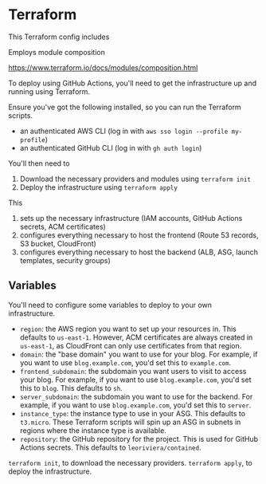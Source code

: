 # Terraform

This Terraform config includes

Employs module composition

https://www.terraform.io/docs/modules/composition.html

To deploy using GitHub Actions, you'll need to get the infrastructure up and running using Terraform.

Ensure you've got the following installed, so you can run the Terraform scripts.

- an authenticated AWS CLI (log in with `aws sso login --profile my-profile`)
- an authenticated GitHub CLI (log in with `gh auth login`)

You'll then need to

1. Download the necessary providers and modules using `terraform init`
2. Deploy the infrastructure using `terraform apply`

This

1. sets up the necessary infrastructure (IAM accounts, GitHub Actions secrets, ACM certificates)
2. configures everything necessary to host the frontend (Route 53 records, S3 bucket, CloudFront)
3. configures everything necessary to host the backend (ALB, ASG, launch templates, security groups)

## Variables

You'll need to configure some variables to deploy to your own infrastructure.

- `region`: the AWS region you want to set up your resources in. This defaults to `us-east-1`. However, ACM certificates are always created in `us-east-1`, as CloudFront can only use certificates from that region.
- `domain`: the "base domain" you want to use for your blog. For example, if you want to use `blog.example.com`, you'd set this to `example.com`.
- `frontend_subdomain`: the subdomain you want users to visit to access your blog. For example, if you want to use `blog.example.com`, you'd set this to `blog`. This defaults to `sh`.
- `server_subdomain`: the subdomain you want to use for the backend. For example, if you want to use `blog.example.com`, you'd set this to `server`.
- `instance_type`: the instance type to use in your ASG. This defaults to `t3.micro`. These Terraform scripts will spin up an ASG in subnets in regions where the instance type is available.
- `repository`: the GitHub repository for the project. This is used for GitHub Actions secrets. This defaults to `leoriviera/contained`.

`terraform init`, to download the necessary providers.
`terraform apply`, to deploy the infrastructure.
